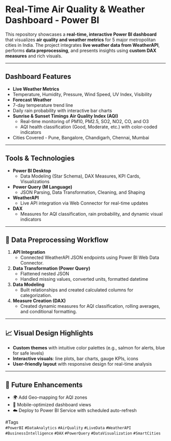 #  Real-Time Air Quality & Weather Dashboard - Power BI

This repository showcases a **real-time, interactive Power BI dashboard** that visualizes **air quality and weather metrics** for 5 major metropolitan cities in India. The project integrates **live weather data from WeatherAPI**, performs **data preprocessing**, and presents insights using **custom DAX measures** and rich visuals.

---

##  Dashboard Features

-  **Live Weather Metrics**  
  - Temperature, Humidity, Pressure, Wind Speed, UV Index, Visibility
-  **Forecast Weather**  
  - 7-day temperature trend line  
  - Daily rain probability with interactive bar charts
- **Sunrise & Sunset Timings**
   **Air Quality Index (AQI)**  
  - Real-time monitoring of PM10, PM2.5, SO2, NO2, CO, and O3  
  - AQI health classification (Good, Moderate, etc.) with color-coded indicators
-    Cities Covered - Pune, Bangalore, Chandigarh, Chennai, Mumbai
---

## Tools & Technologies

- **Power BI Desktop**  
  - Data Modeling (Star Schema), DAX Measures, KPI Cards, Visualizations
- **Power Query (M Language)**  
  - JSON Parsing, Data Transformation, Cleaning, and Shaping
- **WeatherAPI**  
  - Live API integration via Web Connector for real-time updates
- **DAX**  
  - Measures for AQI classification, rain probability, and dynamic visual indicators

---

## 🔧 Data Preprocessing Workflow

1. **API Integration**  
   - Connected WeatherAPI JSON endpoints using Power BI Web Data Connector.
2. **Data Transformation (Power Query)**  
   - Flattened nested JSON  
   - Handled missing values, converted units, formatted datetime
3. **Data Modeling**  
   - Built relationships and created calculated columns for categorization.
4. **Measure Creation (DAX)**  
   - Created dynamic measures for AQI classification, rolling averages, and conditional formatting.

---

## 📈 Visual Design Highlights

- **Custom themes** with intuitive color palettes (e.g., salmon for alerts, blue for safe levels)
- **Interactive visuals**: line plots, bar charts, gauge KPIs, icons
- **User-friendly layout** with responsive design for real-time analysis

---

## 🚀 Future Enhancements

- 🌍 Add Geo-mapping for AQI zones
- 📱 Mobile-optimized dashboard views
- ☁️ Deploy to Power BI Service with scheduled auto-refresh

#Tags  
`#PowerBI` `#DataAnalytics` `#AirQuality` `#LiveData` `#WeatherAPI` `#BusinessIntelligence` `#DAX` `#PowerQuery` `#DataVisualization` `#SmartCities`
